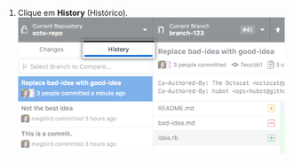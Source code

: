 1. Clique em **History** (Histórico). ![Aba history (histórico) selecionada na barra lateral](/assets/images/help/desktop/history-tab-in-commit-sidebar.png)
